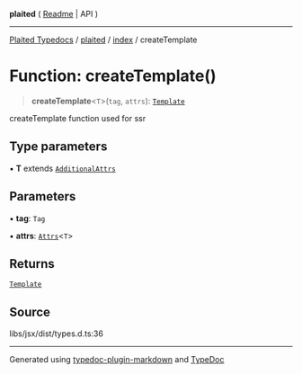 **plaited** ( [Readme](../../README.md) \| API )

***

[Plaited Typedocs](../../../modules.md) / [plaited](../../modules.md) / [index](../README.md) / createTemplate

# Function: createTemplate()

> **createTemplate**\<`T`\>(`tag`, `attrs`): [`Template`](../type-aliases/Template.md)

createTemplate function used for ssr

## Type parameters

▪ **T** extends [`AdditionalAttrs`](../interfaces/AdditionalAttrs.md)

## Parameters

▪ **tag**: `Tag`

▪ **attrs**: [`Attrs`](../type-aliases/Attrs.md)\<`T`\>

## Returns

[`Template`](../type-aliases/Template.md)

## Source

libs/jsx/dist/types.d.ts:36

***

Generated using [typedoc-plugin-markdown](https://www.npmjs.com/package/typedoc-plugin-markdown) and [TypeDoc](https://typedoc.org/)
